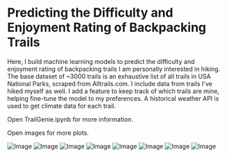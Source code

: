 # Predicting the Difficulty and Enjoyment Rating of Backpacking Trails

Here, I build machine learning models to predict the difficulty and enjoyment rating of backpacking trails I am personally interested in hiking. The base dataset of ~3000 trails is an exhaustive list of all trails in USA National Parks, scraped from Alltrails.com. I include data from trails I've hiked myself as well. I add a feature to keep track of which trails are mine, helping fine-tune the model to my preferences. A historical weather API is used to get climate data for each trail.

Open TrailGenie.ipynb for more information.

Open images for more plots.

![Image](https://github.com/jgbreault/TrailGenie/blob/main/images/FullDataset-DistancevsElevationGain.png)
![Image](https://github.com/jgbreault/TrailGenie/blob/main/images/MyCompletedTrails-GroupedbyPark.png)
![Image](https://github.com/jgbreault/TrailGenie/blob/main/images/MyCompletedTrails-WeatherSummary.png)
![Image](https://github.com/jgbreault/TrailGenie/blob/main/images/MyCompletedTrails-GroupedbyDayofYear.png)
![Image](https://github.com/jgbreault/TrailGenie/blob/main/images/MyCompletedTrails-CumulativeDistance.png)
![Image](https://github.com/jgbreault/TrailGenie/blob/main/images/WatchlistTrails-DistancesandElevationGains.png)
![Image](https://github.com/jgbreault/TrailGenie/blob/main/images/WatchlistTrails-PredictionResults.png)
![Image](https://github.com/jgbreault/TrailGenie/blob/main/images/GPStoTopographicElevationGain.png)
